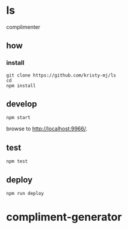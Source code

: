 
# ls

complimenter

## how

### install

```
git clone https://github.com/kristy-mj/ls
cd 
npm install
```

## develop

```
npm start
```

browse to <http://localhost:9966/>.

## test

```
npm test
```

## deploy

```
npm run deploy
```
# compliment-generator
